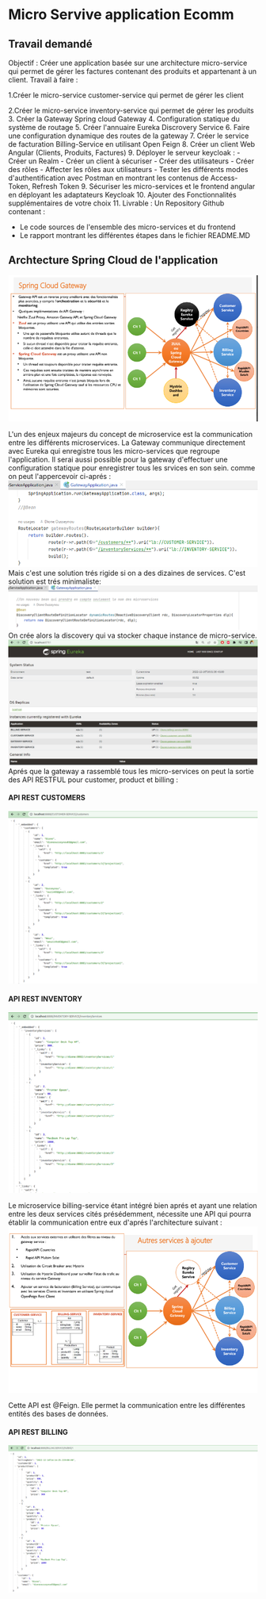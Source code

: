<h1>Micro Servive application Ecomm</h1>
<h2>Travail demandé</h2>
Objectif :  
Créer une application basée sur une architecture micro-service qui permet de gérer les factures contenant des produits et appartenant à un client.
Travail à faire :

1.Créer le micro-service customer-service qui permet de gérer les client

2.Créer le micro-service inventory-service qui permet de gérer les produits
3. Créer la Gateway Spring cloud Gateway
4. Configuration statique du système de routage
5. Créer l'annuaire Eureka Discrovery Service
6. Faire une configuration dynamique des routes de la gateway
7. Créer le service de facturation Billing-Service en utilisant Open Feign
8. Créer un client Web Angular (Clients, Produits, Factures)
9. Déployer le serveur keycloak :
     - Créer un Realm
     - Créer un client à sécuriser
     - Créer des utilisateurs
     - Créer des rôles
     - Affecter les rôles aux utilisateurs
     - Tester les différents modes d'authentification avec Postman en montrant les contenus de Access-Token, Refresh Token 
9. Sécuriser les micro-services et le frontend angular en déployant les adaptateurs Keycloak
10. Ajouter des Fonctionnalités supplémentaires de votre choix
11. Livrable : Un Repository Github contenant :
   - Le code sources de l'ensemble des micro-services et du frontend
   - Le rapport montrant les différentes étapes dans le fichier README.MD

<h2>Archtecture Spring Cloud de l'application</h2>
<img src="screens/architecSpringCloud.png">

L'un des enjeux majeurs du concept de microservice est la communication entre les différents microservices.
La Gateway communique directement avec Eureka qui enregistre tous les micro-services que regroupe l'application.
Il serai aussi possible pour la gateway d'effectuer une configuration statique pour enregistrer tous les srvices en son sein.
comme on peut l'appercevoir ci-aprés : 
<img src="screens/staticRouting.png">
Mais c'est une solution trés rigide si on a des dizaines de services.
C'est solution est trés minimaliste: 
<img src="screens/dynamicRouting.png">
On crée alors la discovery qui va stocker chaque instance de micro-service.
<img src="screens/eureka.png">
Aprés que la gateway a rassemblé tous les micro-services on peut la sortie des API RESTFUL pour customer, product et billing :

<h4>API REST CUSTOMERS</h4>
<img src="screens/routedynamicCustomers.png">

<h4>API REST INVENTORY</h4>
<img src="screens/routedynamicInventoryServices.png">

Le microservice billing-service étant intégré bien aprés et ayant une relation entre les deux services cités présédemment, nécessite une API qui pourra établir la communication entre eux d'aprés l'architecture suivant :
<img src="screens/FeignOpen.png">

Cette API est @Feign. Elle permet la communication entre les différentes entités des bases de données.


<h4>API REST BILLING</h4>
<img src="screens/gatewayFullBill.png">



